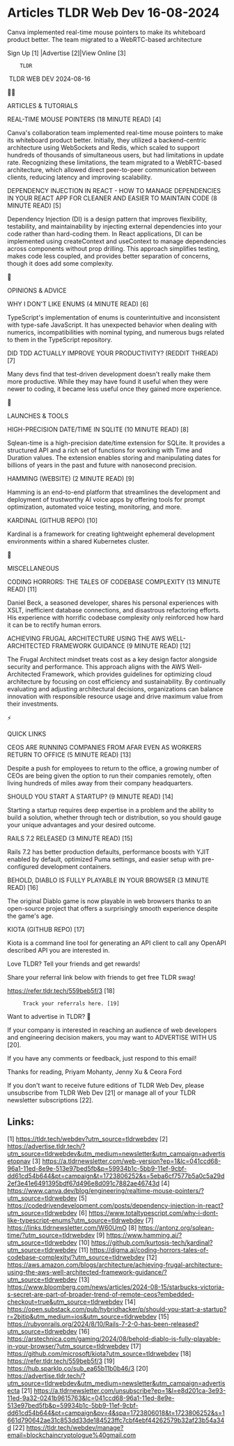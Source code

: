 # Articles TLDR Web Dev 16-08-2024

Canva implemented real-time mouse pointers to make its whiteboard
product better. The team migrated to a WebRTC-based architecture  

 Sign Up [1] |Advertise [2]|View Online [3] 

		TLDR 

 TLDR WEB DEV 2024-08-16

🧑‍💻 

ARTICLES & TUTORIALS

 REAL-TIME MOUSE POINTERS (18 MINUTE READ) [4] 

 Canva's collaboration team implemented real-time mouse pointers to
make its whiteboard product better. Initially, they utilized a
backend-centric architecture using WebSockets and Redis, which scaled
to support hundreds of thousands of simultaneous users, but had
limitations in update rate. Recognizing these limitations, the team
migrated to a WebRTC-based architecture, which allowed direct
peer-to-peer communication between clients, reducing latency and
improving scalability. 

 DEPENDENCY INJECTION IN REACT - HOW TO MANAGE DEPENDENCIES IN YOUR
REACT APP FOR CLEANER AND EASIER TO MAINTAIN CODE (8 MINUTE READ) [5] 

 Dependency Injection (DI) is a design pattern that improves
flexibility, testability, and maintainability by injecting external
dependencies into your code rather than hard-coding them. In React
applications, DI can be implemented using createContext and useContext
to manage dependencies across components without prop drilling. This
approach simplifies testing, makes code less coupled, and provides
better separation of concerns, though it does add some complexity. 

🧠 

OPINIONS & ADVICE

 WHY I DON'T LIKE ENUMS (4 MINUTE READ) [6] 

 TypeScript's implementation of enums is counterintuitive and
inconsistent with type-safe JavaScript. It has unexpected behavior
when dealing with numerics, incompatibilities with nominal typing, and
numerous bugs related to them in the TypeScript repository. 

 DID TDD ACTUALLY IMPROVE YOUR PRODUCTIVITY? (REDDIT THREAD) [7] 

 Many devs find that test-driven development doesn't really make them
more productive. While they may have found it useful when they were
newer to coding, it became less useful once they gained more
experience. 

🚀 

LAUNCHES & TOOLS

 HIGH-PRECISION DATE/TIME IN SQLITE (10 MINUTE READ) [8] 

 Sqlean-time is a high-precision date/time extension for SQLite. It
provides a structured API and a rich set of functions for working with
Time and Duration values. The extension enables storing and
manipulating dates for billions of years in the past and future with
nanosecond precision. 

 HAMMING (WEBSITE) (2 MINUTE READ) [9] 

 Hamming is an end-to-end platform that streamlines the development
and deployment of trustworthy AI voice apps by offering tools for
prompt optimization, automated voice testing, monitoring, and more. 

 KARDINAL (GITHUB REPO) [10] 

 Kardinal is a framework for creating lightweight ephemeral
development environments within a shared Kubernetes cluster. 

🎁 

MISCELLANEOUS

 CODING HORRORS: THE TALES OF CODEBASE COMPLEXITY (13 MINUTE READ)
[11] 

 Daniel Beck, a seasoned developer, shares his personal experiences
with XSLT, inefficient database connections, and disastrous
refactoring efforts. His experience with horrific codebase complexity
only reinforced how hard it can be to rectify human errors. 

 ACHIEVING FRUGAL ARCHITECTURE USING THE AWS WELL-ARCHITECTED
FRAMEWORK GUIDANCE (9 MINUTE READ) [12] 

 The Frugal Architect mindset treats cost as a key design factor
alongside security and performance. This approach aligns with the AWS
Well-Architected Framework, which provides guidelines for optimizing
cloud architecture by focusing on cost efficiency and sustainability.
By continually evaluating and adjusting architectural decisions,
organizations can balance innovation with responsible resource usage
and drive maximum value from their investments. 

⚡ 

QUICK LINKS

 CEOS ARE RUNNING COMPANIES FROM AFAR EVEN AS WORKERS RETURN TO OFFICE
(5 MINUTE READ) [13] 

 Despite a push for employees to return to the office, a growing
number of CEOs are being given the option to run their companies
remotely, often living hundreds of miles away from their company
headquarters. 

 SHOULD YOU START A STARTUP? (9 MINUTE READ) [14] 

 Starting a startup requires deep expertise in a problem and the
ability to build a solution, whether through tech or distribution, so
you should gauge your unique advantages and your desired outcome. 

 RAILS 7.2 RELEASED (3 MINUTE READ) [15] 

 Rails 7.2 has better production defaults, performance boosts with
YJIT enabled by default, optimized Puma settings, and easier setup
with pre-configured development containers. 

 BEHOLD, DIABLO IS FULLY PLAYABLE IN YOUR BROWSER (3 MINUTE READ) [16]


 The original Diablo game is now playable in web browsers thanks to an
open-source project that offers a surprisingly smooth experience
despite the game's age. 

 KIOTA (GITHUB REPO) [17] 

 Kiota is a command line tool for generating an API client to call any
OpenAPI described API you are interested in. 

Love TLDR? Tell your friends and get rewards!

 Share your referral link below with friends to get free TLDR swag! 

 https://refer.tldr.tech/559beb5f/3 [18] 

		 Track your referrals here. [19] 

Want to advertise in TLDR? 📰

 If your company is interested in reaching an audience of web
developers and engineering decision makers, you may want to ADVERTISE
WITH US [20]. 

 If you have any comments or feedback, just respond to this email! 

Thanks for reading, 
Priyam Mohanty, Jenny Xu & Ceora Ford 

If you don't want to receive future editions of TLDR Web Dev, please
unsubscribe from TLDR Web Dev [21] or manage all of your TLDR
newsletter subscriptions [22]. 

 

Links:
------
[1] https://tldr.tech/webdev?utm_source=tldrwebdev
[2] https://advertise.tldr.tech/?utm_source=tldrwebdev&utm_medium=newsletter&utm_campaign=advertisetopnav
[3] https://a.tldrnewsletter.com/web-version?ep=1&lc=041ccd68-96a1-11ed-8e9e-513e97bed5fb&p=59934b1c-5bb9-11ef-9cbf-dd61cd54b644&pt=campaign&t=1723806252&s=5eba6cf7577b5a0c5a29d2ef3e41e6491395bdf67d496e8d091c7882ae46743d
[4] https://www.canva.dev/blog/engineering/realtime-mouse-pointers/?utm_source=tldrwebdev
[5] https://codedrivendevelopment.com/posts/dependency-injection-in-react?utm_source=tldrwebdev
[6] https://www.totaltypescript.com/why-i-dont-like-typescript-enums?utm_source=tldrwebdev
[7] https://links.tldrnewsletter.com/W60UmO
[8] https://antonz.org/sqlean-time/?utm_source=tldrwebdev
[9] https://www.hamming.ai/?utm_source=tldrwebdev
[10] https://github.com/kurtosis-tech/kardinal?utm_source=tldrwebdev
[11] https://digma.ai/coding-horrors-tales-of-codebase-complexity/?utm_source=tldrwebdev
[12] https://aws.amazon.com/blogs/architecture/achieving-frugal-architecture-using-the-aws-well-architected-framework-guidance/?utm_source=tldrwebdev
[13] https://www.bloomberg.com/news/articles/2024-08-15/starbucks-victoria-s-secret-are-part-of-broader-trend-of-remote-ceos?embedded-checkout=true&utm_source=tldrwebdev
[14] https://open.substack.com/pub/hybridhacker/p/should-you-start-a-startup?r=2bjtip&utm_medium=ios&utm_source=tldrwebdev
[15] https://rubyonrails.org/2024/8/10/Rails-7-2-0-has-been-released?utm_source=tldrwebdev
[16] https://arstechnica.com/gaming/2024/08/behold-diablo-is-fully-playable-in-your-browser/?utm_source=tldrwebdev
[17] https://github.com/microsoft/kiota?utm_source=tldrwebdev
[18] https://refer.tldr.tech/559beb5f/3
[19] https://hub.sparklp.co/sub_ea65b11b0b46/3
[20] https://advertise.tldr.tech/?utm_source=tldrwebdev&utm_medium=newsletter&utm_campaign=advertisecta
[21] https://a.tldrnewsletter.com/unsubscribe?ep=1&l=e8d201ca-3e93-11ed-9a32-0241b9615763&lc=041ccd68-96a1-11ed-8e9e-513e97bed5fb&p=59934b1c-5bb9-11ef-9cbf-dd61cd54b644&pt=campaign&pv=4&spa=1723806018&t=1723806252&s=1661d790642ae31c853dd33de184523ffc7cbf4ebf44262579b32af23b54a34d
[22] https://tldr.tech/webdev/manage?email=blockchaincryptologue%40gmail.com